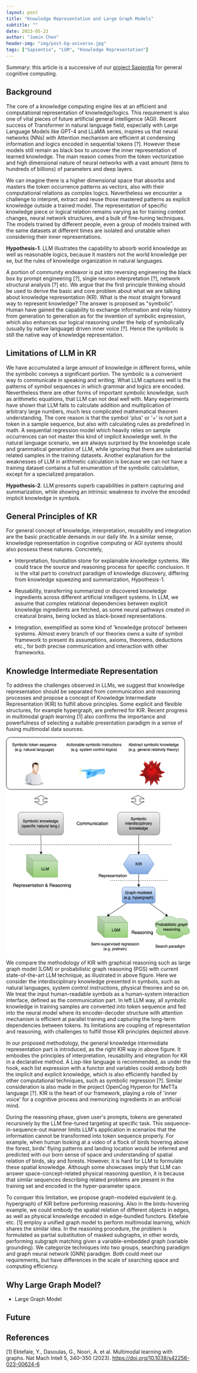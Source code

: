 ```yaml
---
layout: post
title: "Knowledge Representation and Large Graph Models"
subtitle: ""
date: 2023-05-23
author: "Jamin Chen"
header-img: "img/post-bg-universe.jpg"
tags: ["Sapientia", "LGM", "Knowledge Representation"]
---
```


Summary: this article is a successive of our [project
Sapientia](http://xiaming.site/2023/03/12/project-sapientia/) for general
cognitive computing.

## Background

The core of a knowledge computing engine lies at an efficient and computational
representation of knowledge/logics. This requirement is also one of vital pieces
of future artificial general intelligence (AGI). Recent success of Transformer
in natural language field, especially with Large Language Models like GPT-4 and
LLaMA series, inspires us that neural networks (NNs) with Attention mechanism
are efficient at condensing information and logics encoded in sequential tokens
[?]. However these models still remain as black box to uncover the inner
representation of learned knowledge. The main reason comes from the token
vectorization and high dimensional nature of neural networks with a vast amount
(tens to hundreds of billions) of parameters and deep layers.

We can imagine there is a higher dimensional space that absorbs and masters the
token occurrence patterns as vectors, also with their computational relations as
complex logics. Nevertheless we encounter a challenge to interpret, extract and
reuse those mastered patterns as explicit knowledge outside a trained model. The
representation of specific knowledge piece or logical relation remains varying
as for training context changes, neural network structures, and a bulk of
fine-tuning techniques. The models trained by different people, even a group of
models trained with the same datasets at different times are isolated and
unstable when considering their inner representations.

**Hypothesis-1**. LLM illustrates the capability to absorb world knowledge as
well as reasonable logics, because it masters not the world knowledge per se,
but the rules of knowledge organization in natural languages.

A portion of community endeavor is put into reversing engineering the black box
by prompt engineering [?], single neuron interpretation [?], network structural
analysis [?] etc. We argue that the first principle thinking should be used to
derive the basic and core problem about what we are talking about knowledge
representation (KR). What is the most straight forward way to represent
knowledge? The answer is proposed as "symbolic". Human have gained the
capability to exchange information and relay history from generation to
generation as for the invention of symbolic expression, which also enhances our
logical reasoning under the help of symbolically (usually by native language)
driven inner voice [?]. Hence the symbolic is still the native way of knowledge
representation.

## Limitations of LLM in KR

We have accumulated a large amount of knowledge in different forms, while the
symbolic conveys a significant portion. The symbolic is a convenient way to
communicate in speaking and writing. What LLM captures well is the patterns of
symbol sequences in which grammar and logics are encoded. Nevertheless there are
other forms of important symbolic knowledge, such as arithmetic equations, that
LLM can not deal well with. Many experiments have shown that LLM fails to
calculate addition and multiplication of arbitrary large numbers, much less
complicated mathematical theorem understanding. The core reason is that the
symbol 'plus' or '+' is not just a token in a sample sequence, but also with
calculating rules as predefined in math. A sequential regression model which
heavily relies on sample occurrences can not master this kind of implicit
knowledge well. In the natural language scenario, we are always surprised by the
knowledge scale and grammatical generation of LLM, while ignoring that there are
substantial related samples in the training datasets. Another explanation for
the weaknesses of LLM in arithmetic calculation is because we can not have a
training dataset contains a full enumeration of the symbolic calculation, except
for a specialized preparation.

**Hypothesis-2**. LLM presents superb capabilities in pattern capturing and
summarization, while showing an intrinsic weakness to involve the encoded
implicit knowledge in symbols.

## General Principles of KR

For general concept of knowledge, interpretation, reusability and integration
are the basic practicable demands in our daily life. In a similar sense,
knowledge representation in cognitive computing or AGI systems should also
possess these natures. Concretely,

* Interpretation, foundation stone for explainable knowledge systems. We could
    trace the source and reasoning process for specific conclusion. It is the
    vital part to construct paradigm of knowledge discovery, differing from
    knowledge squeezing and summarization, Hypothesis-1.

* Reusability, transferring summarized or discovered knowledge ingredients
    across different artificial intelligent systems. In LLM, we assume that
    complex relational dependencies between explicit knowledge ingredients are
    fetched, as some neural pathways created in creatural brains, being locked
    as black-boxed representations.

* Integration, exemplified as some kind of 'knowledge protocol' between
    systems. Almost every branch of our theories owns a suite of symbol
    framework to present its assumptions, axioms, theorems, deductions etc., for
    both precise communication and interaction with other frameworks.

## Knowledge Intermediate Representation

To address the challenges observed in LLMs, we suggest that knowledge
representation should be separated from communication and reasoning processes
and propose a concept of Knowledge Intermediate Representation (KIR) to fulfill
above principles. Some explicit and flexible structures, for example hypergraph,
are preferred for KIR. Recent progress in multimodal graph learning [1] also
confirms the importance and powerfulness of selecting a suitable presentation
paradigm in a sense of fusing multimodal data sources.

![LLM vs KIR-LGM](/img/inpost/2023/KIR-LGM.png)

We compare the methodology of KIR with graphical reasoning such as large graph
model (LGM) or probabilistic graph reasoning (PGS) with current state-of-the-art
LLM technique, as illustrated in above figure. Here we consider the
interdisciplinary knowledge presented in symbols, such as natural languages,
system control instructions, physical theories and so on. We treat the input
human-readable symbols as a human-system interaction interface, defined as the
communication part. In left LLM way, all symbolic knowledge in training samples
are converted into token sequence and fed into the neural model where its
encoder-decoder structure with attention mechanism is efficient at parallel
training and capturing the long-term dependencies between tokens. Its
limitations are coupling of representation and reasoning, with challenges to
fulfill those KR principles depicted above.

In our proposed methodology, the general knowledge intermediate representation
part is introduced, as the right KIR way in above figure. It embodies the
principles of interpretation, reusability and integration for KR in a
declarative method. A Lisp-like language is recommended, as under the hook, each
list expression with a functor and variables could embody both the implicit and
explicit knowledge, which is also efficiently handled by other computational
techniques, such as symbolic regression [?]. Similar consideration is also made
in the project OpenCog Hyperon for MeTTa language [?]. KIR is the heart of our
framework, playing a role of 'inner voice' for a cognitive process and
memorizing ingredients in an artificial mind.

During the reasoning phase, given user's prompts, tokens are generated
recursively by the LLM fine-tuned targeting at specific task. This
sequence-in-sequence-out manner limits LLM's application in scenarios that the
information cannot be transformed into token sequence properly. For example,
when human looking at a video of a flock of birds hovering above the forest,
birds' flying patterns and landing location would be inferred and predicted with
our born sense of space and understanding of spatial relation of birds, sky and
forests. However, it is hard for LLM to formulate these spatial knowledge.
Although some showcases imply that LLM can answer space-concept-related physical
reasoning question, it is because that similar sequences describing related
problems are present in the training set and encoded in the hyper-parameter
space.

To conquer this limitation, we propose graph-modeled equivalent (e.g.
hypergraph) of KIR before performing reasoning. Also in the birds-hovering
example, we could embody the spatial relation of different objects in edges, as
well as physical knowledge encoded in edge-bundled functors. Ektefaie etc. [1]
employ a unified graph model to perform multimodal learning, which shares the
similar idea. In the reasoning procedure, the problem is formulated as partial
substitution of masked subgraphs, in other words, performing subgraph matching
given a variable-embedded graph (variable grounding). We categorize techniques
into two groups, searching paradigm and graph neural network (GNN) paradigm.
Both could meet our requirements, but have differences in the scale of searching
space and computing efficiency.

## Why Large Graph Model?

*   Large Graph Model

## Future

## References

[1] Ektefaie, Y., Dasoulas, G., Noori, A. et al. Multimodal learning with
graphs. Nat Mach Intell 5, 340–350 (2023).
https://doi.org/10.1038/s42256-023-00624-6
